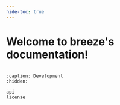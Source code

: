 ```yaml
---
hide-toc: true
---
```


# Welcome to breeze's documentation!

```{include} ../README.md
```

```{toctree}
:caption: Development
:hidden:

api
license
```
